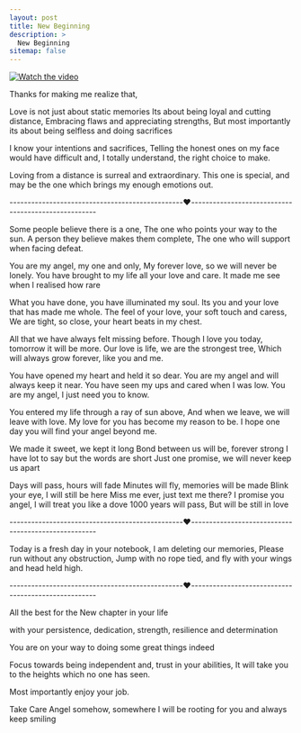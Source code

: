 ```yaml
---
layout: post
title: New Beginning
description: >
  New Beginning
sitemap: false
---
```


[![Watch the video](https://img.youtube.com/vi/V2MGylV8igU/hqdefault.jpg)](https://youtu.be/V2MGylV8igU)

Thanks for making me realize that,

Love is not just about static memories
Its about being loyal and cutting distance,
Embracing flaws and appreciating strengths,
But most importantly its about being selfless and doing sacrifices

I know your intentions and sacrifices,
Telling the honest ones on my face would have difficult and,
I totally understand, the right choice to make.

Loving from a distance is surreal and extraordinary.
This one is special, and may be the one which brings my enough emotions out.

------------------------------------------------❤️----------------------------------------------------

Some people believe there is a one,
The one who points your way to the sun.
A person they believe makes them complete,
The one who will support when facing defeat.

You are my angel, my one and only,
My forever love, so we will never be lonely.
You have brought to my life all your love and care.
It made me see when I realised how rare

What you have done, you have illuminated my soul.
Its you and your love that has made me whole.
The feel of your love, your soft touch and caress,
We are tight, so close, your heart beats in my chest.

All that we have always felt missing before.
Though I love you today, tomorrow it will be more.
Our love is life, we are the strongest tree,
Which will always grow forever, like you and me.

You have opened my heart and held it so dear.
You are my angel and will always keep it near.
You have seen my ups and cared when I was low.
You are my angel, I just need you to know.

You entered my life through a ray of sun above,
And when we leave, we will leave with love.
My love for you has become my reason to be.
I hope one day you will find your angel beyond me.

We made it sweet, we kept it long
Bond between us will be, forever strong
I have lot to say but the words are short
Just one promise, we will never keep us apart

Days will pass, hours will fade
Minutes will fly, memories will be made
Blink your eye, I will still be here
Miss me ever, just text me there?
I promise you angel, I will treat you like a dove
1000 years will pass, But will be still in love

------------------------------------------------❤️----------------------------------------------------

Today is a fresh day in your notebook,
I am deleting our memories,
Please run without any obstruction,
Jump with no rope tied,
and fly with your wings and head held high.

------------------------------------------------❤️----------------------------------------------------

All the best for the New chapter in your life

with your persistence, 
dedication, strength, resilience and determination

You are on your way to doing some great things indeed

Focus towards being independent and, trust in your abilities,
It will take you to the heights which no one has seen.

Most importantly enjoy your job.

Take Care Angel
somehow, somewhere 
I will be rooting for you and always keep smiling
